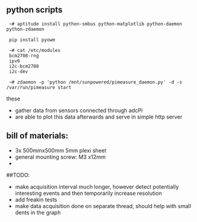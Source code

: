 ## python scripts

     ~# aptitude install python-smbus python-matplotlib python-daemon python-zdaemon

     pip install pyowm

     ~# cat /etc/modules 
     bcm2708-rng
     ipv6
     i2c-bcm2708 
     i2c-dev

     ~# zdaemon -p 'python /mnt/sunpowered/pimeasure_daemon.py' -d -s /var/run/pimeasure start

these
* gather data from sensors connected through adcPi
* are able to plot this data afterwards and serve in simple http server

## bill of materials:
* 3x 500mmx500mm 5mm plexi sheet
* general mounting screw: M3 x12mm
* 

##TODO:
* make acquisition interval much longer, however detect potentially interesting events and then temporarily increase resolution
* add freakin tests 
* make data acquisition done on separate thread, should help with small dents in the graph
